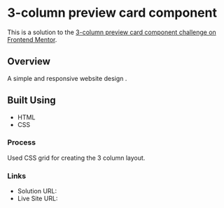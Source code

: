 
# 3-column preview card component 

This is a solution to the [3-column preview card component challenge on Frontend Mentor](https://www.frontendmentor.io/challenges/3column-preview-card-component-pH92eAR2-).


## Overview

A simple and responsive website design .  

## Built Using

- HTML 
- CSS 

### Process

Used CSS grid for creating the 3 column layout.

### Links

- Solution URL: 
- Live Site URL: 